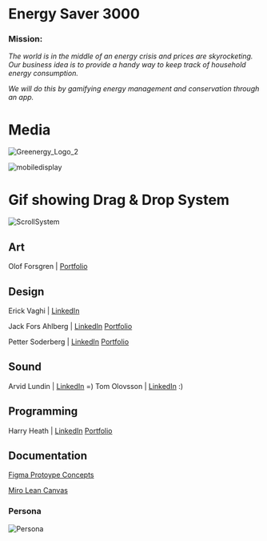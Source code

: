 # Energy Saver 3000

### Mission:

*The world is in the middle of an energy crisis and prices are skyrocketing. Our business idea is to provide a handy way to keep track of household energy consumption.*

*We will do this by gamifying energy management and conservation through an app.*


###
# Media

![Greenergy_Logo_2](https://user-images.githubusercontent.com/90158105/192615377-e802202e-a8b5-48bb-b957-1e1deb32e835.jpg)

![mobiledisplay](https://user-images.githubusercontent.com/90158105/192615694-8bf9de24-8b39-48ac-ab4c-ac7bc3994e79.png)

# Gif showing Drag & Drop System

![ScrollSystem](https://user-images.githubusercontent.com/90158105/192615468-b16006f5-27d4-4dc5-950e-02e7734851a4.gif)


## Art


Olof Forsgren | [Portfolio](https://www.artstation.com/olofforsgren7)


## Design

Erick Vaghi | [LinkedIn](https://www.linkedin.com/in/erick-vaghi/)

Jack Fors Ahlberg | [LinkedIn](https://www.linkedin.com/in/jack-fors-ahlberg-9a8657221/) [Portfolio](https://www.jackahlberg.com/)

Petter Soderberg | [LinkedIn](https://www.linkedin.com/in/petter-s%C3%B6derberg-607a3423a/) [Portfolio](https://www.pettersoderberg.com/)



## Sound

Arvid Lundin | [LinkedIn](https://www.linkedin.com/in/arvid-lundin-a5b18622b/)
=)
Tom Olovsson | [LinkedIn](https://www.linkedin.com/in/tom-olovsson-62a5b799/)
:)


## Programming

Harry Heath | [LinkedIn](https://www.linkedin.com/in/hmtheath/) [Portfolio](https://harryheath1.wixsite.com/hhgames/)

## Documentation

[Figma Protoype Concepts](https://www.figma.com/file/GRV6IxP4urTbBQa69wuOaa/Energy-Saving-App?node-id=0%3A1)

[Miro Lean Canvas](https://miro.com/app/board/uXjVPUpC_YA=/)

### Persona
![Persona](https://user-images.githubusercontent.com/90158105/191715303-27f5c892-36f5-4bdd-bb35-63c36a17873a.JPG)
